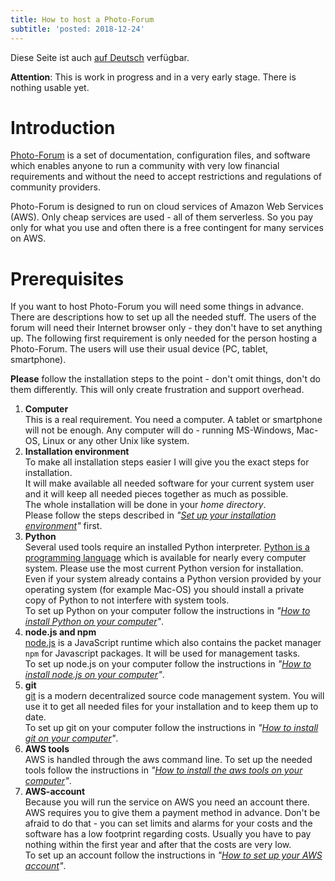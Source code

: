 ```yaml
---
title: How to host a Photo-Forum
subtitle: 'posted: 2018-12-24'
---
```

Diese Seite ist auch [auf Deutsch](./index_de) verfügbar.

**Attention**: This is work in progress and in a very early stage. There is nothing usable yet.

# Introduction

[Photo-Forum](https://github.com/fte378/photo-forum)
is a set of documentation, configuration files, and software which enables
anyone to run a community with very low financial requirements and without the need
to accept restrictions and regulations of community providers.

Photo-Forum is designed to run on cloud services of Amazon Web Services (AWS). Only
cheap services are used - all of them serverless. So you pay only for what you use
and often there is a free contingent for many services on AWS.

# Prerequisites

If you want to host Photo-Forum you will need some things in advance. There are descriptions
how to set up all the needed stuff. The users of the forum will need their Internet browser
only - they don't have to set anything up. The following first requirement is only needed
for the person hosting a Photo-Forum. The users will use their usual device (PC, tablet, smartphone).

**Please** follow the installation steps to the point - don't omit things, don't do them differently.
This will only create frustration and support overhead.

1. **Computer**  
  This is a real requirement. You need a computer. A tablet or smartphone will not be enough.
  Any computer will do - running MS-Windows, Mac-OS, Linux or any other Unix like system.
2. **Installation environment**  
  To make all installation steps easier I will give you the exact steps for installation.  
  It will make available all needed software for your current system user and it will keep
  all needed pieces together as much as possible.   
  The whole installation will be done in your _home directory_.   
  Please follow the steps described in _"[Set up your installation environment](./envsetup)"_ first.
3. **Python**  
  Several used tools require an installed Python interpreter.
  [Python is a programming language](https://www.python.org/)
  which is available for nearly every computer system. Please use the most current Python version
  for installation. Even if your system already contains a Python version provided by your operating
  system (for example Mac-OS) you should install a private copy of Python to not interfere with
  system tools.  
  To set up Python on your computer follow the instructions in
  _"[How to install Python on your computer](./pythonsetup)"_.
4. **node.js and npm**   
   [node.js](https://nodejs.org/en/) is a JavaScript runtime which also contains the
   packet manager `npm` for Javascript packages. It will be used for management tasks.  
   To set up node.js on your computer follow the instructions in
   _"[How to install node.js on your computer](./nodesetup)"_.
5. **git**  
  [git](https://git-scm.com) is a modern decentralized source code management system. You will use
  it to get all needed files for your installation and to keep them up to date.   
  To set up git on your computer follow the instructions in
  _"[How to install git on your computer](./gitsetup)"_.
6. **AWS tools**  
  AWS is handled through the aws command line. To set up the needed tools follow the instructions in
  _"[How to install the aws tools on your computer](./awstoolssetup)"_.
7. **AWS-account**  
  Because you will run the service on AWS you need an account there. AWS requires you to give them
  a payment method in advance. Don't be afraid to do that - you can set limits and alarms for your
  costs and the software has a low footprint regarding costs. Usually you have to pay nothing
  within the first year and after that the costs are very low.   
  To set up an account follow the instructions in
  _"[How to set up your AWS account](./awssetup)"_.

